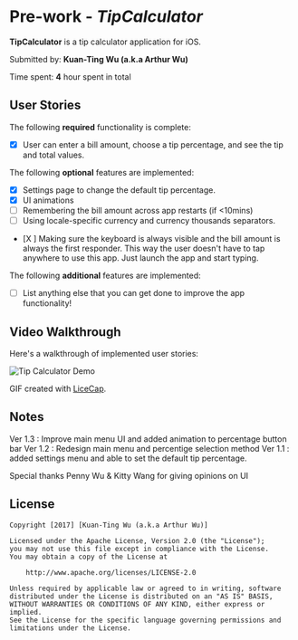 # Pre-work - *TipCalculator*

**TipCalculator** is a tip calculator application for iOS.

Submitted by: **Kuan-Ting Wu (a.k.a Arthur Wu)**

Time spent: **4** hour spent in total

## User Stories

The following **required** functionality is complete:

* [X] User can enter a bill amount, choose a tip percentage, and see the tip and total values.

The following **optional** features are implemented:
* [X] Settings page to change the default tip percentage.
* [X] UI animations
* [ ] Remembering the bill amount across app restarts (if <10mins)
* [ ] Using locale-specific currency and currency thousands separators.
* [X ] Making sure the keyboard is always visible and the bill amount is always the first responder. This way the user doesn't have to tap anywhere to use this app. Just launch the app and start typing.

The following **additional** features are implemented:

- [ ] List anything else that you can get done to improve the app functionality!

## Video Walkthrough 

Here's a walkthrough of implemented user stories:

<img src='http://i.imgur.com/tjS4tJe.gif' title='Tip Calculator Demo' width='' alt='Tip Calculator Demo' />




GIF created with [LiceCap](http://www.cockos.com/licecap/).

## Notes
Ver 1.3 : Improve main menu UI and added animation to percentage button bar
Ver 1.2 : Redesign main  menu and percentige selection method
Ver 1.1 : added settings menu and able to set the default tip percentage.

Special thanks Penny Wu & Kitty Wang for giving opinions on UI 
## License

    Copyright [2017] [Kuan-Ting Wu (a.k.a Arthur Wu)]

    Licensed under the Apache License, Version 2.0 (the "License");
    you may not use this file except in compliance with the License.
    You may obtain a copy of the License at

        http://www.apache.org/licenses/LICENSE-2.0

    Unless required by applicable law or agreed to in writing, software
    distributed under the License is distributed on an "AS IS" BASIS,
    WITHOUT WARRANTIES OR CONDITIONS OF ANY KIND, either express or implied.
    See the License for the specific language governing permissions and
    limitations under the License.
